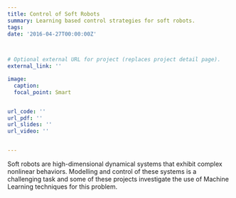 ```yaml
---
title: Control of Soft Robots
summary: Learning based control strategies for soft robots.
tags:
date: '2016-04-27T00:00:00Z'


    
# Optional external URL for project (replaces project detail page).
external_link: ''

image:
  caption: 
  focal_point: Smart


url_code: ''
url_pdf: ''
url_slides: ''
url_video: ''


---
```



Soft robots are high-dimensional dynamical systems that exhibit complex nonlinear behaviors. Modelling and control of these systems is a challenging task and some of these projects investigate the use of Machine Learning techniques for this problem. 
